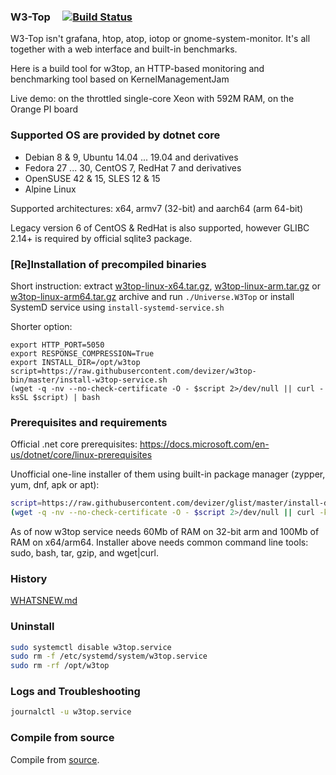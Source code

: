 ### W3-Top &nbsp;&nbsp;&nbsp; [![Build Status](https://travis-ci.org/devizer/w3top-bin.svg?branch=master)](https://travis-ci.org/devizer/w3top-bin)
W3-Top isn't grafana, htop, atop, iotop or gnome-system-monitor. It's all together with a web interface and built-in benchmarks.

Here is a build tool for w3top, an HTTP-based monitoring and benchmarking tool based on KernelManagementJam

Live demo: on the throttled single-core Xeon with 592M RAM, on the Orange PI board

### Supported OS are provided by dotnet core
- Debian 8 & 9, Ubuntu 14.04 ... 19.04 and derivatives
- Fedora 27 ... 30, CentOS 7, RedHat 7 and derivatives
- OpenSUSE 42 & 15, SLES 12 & 15
- Alpine Linux

Supported architectures: x64, armv7 (32-bit) and aarch64 (arm 64-bit)

Legacy version 6 of CentOS & RedHat is also supported, however GLIBC 2.14+ is required by official sqlite3 package. 

### [Re]Installation of precompiled binaries
Short instruction: extract 
[w3top-linux-x64.tar.gz](https://raw.githubusercontent.com/devizer/w3top-bin/master/public/w3top-linux-x64.tar.gz),
[w3top-linux-arm.tar.gz](https://raw.githubusercontent.com/devizer/w3top-bin/master/public/w3top-linux-arm.tar.gz) or 
[w3top-linux-arm64.tar.gz](https://raw.githubusercontent.com/devizer/w3top-bin/master/public/w3top-linux-arm64.tar.gz) archive 
and run `./Universe.W3Top` or install SystemD service using `install-systemd-service.sh`

Shorter option:
```
export HTTP_PORT=5050
export RESPONSE_COMPRESSION=True
export INSTALL_DIR=/opt/w3top
script=https://raw.githubusercontent.com/devizer/w3top-bin/master/install-w3top-service.sh
(wget -q -nv --no-check-certificate -O - $script 2>/dev/null || curl -ksSL $script) | bash
```

### Prerequisites and requirements
Official .net core prerequisites: https://docs.microsoft.com/en-us/dotnet/core/linux-prerequisites

Unofficial one-line installer of them using built-in package manager (zypper, yum, dnf, apk or apt):
```bash
script=https://raw.githubusercontent.com/devizer/glist/master/install-dotnet-dependencies.sh; 
(wget -q -nv --no-check-certificate -O - $script 2>/dev/null || curl -ksSL $script) | bash
```

As of now w3top service needs 60Mb of RAM on 32-bit arm and 100Mb of RAM on x64/arm64.
Installer above needs common command line tools: sudo, bash, tar, gzip, and wget|curl.

### History
[WHATSNEW.md](https://github.com/devizer/KernelManagementLab/blob/master/WHATSNEW.md)

### Uninstall
```bash
sudo systemctl disable w3top.service
sudo rm -f /etc/systemd/system/w3top.service 
sudo rm -rf /opt/w3top
```

### Logs and Troubleshooting
```bash
journalctl -u w3top.service
```

### Compile from source
Compile from [source](https://github.com/devizer/KernelManagementLab#install-from-source).
